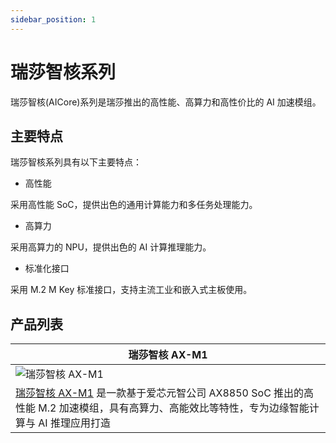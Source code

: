 ```yaml
---
sidebar_position: 1
---
```


# 瑞莎智核系列

瑞莎智核(AICore)系列是瑞莎推出的高性能、高算力和高性价比的 AI 加速模组。

## 主要特点

瑞莎智核系列具有以下主要特点：

- 高性能

采用高性能 SoC，提供出色的通用计算能力和多任务处理能力。

- 高算力

采用高算力的 NPU，提供出色的 AI 计算推理能力。

- 标准化接口

采用 M.2 M Key 标准接口，支持主流工业和嵌入式主板使用。

## 产品列表

| 瑞莎智核 AX-M1                                                                                                                                                        |
| --------------------------------------------------------------------------------------------------------------------------------------------------------------------- |
| ![瑞莎智核 AX-M1](/img/aicore-ax-m1/aicore_ax_m1_top.webp)                                                                                                            |
| [瑞莎智核 AX-M1](/aicore/ax-m1/README.md) 是一款基于爱芯元智公司 AX8850 SoC 推出的高性能 M.2 加速模组，具有高算力、高能效比等特性，专为边缘智能计算与 AI 推理应用打造 |
